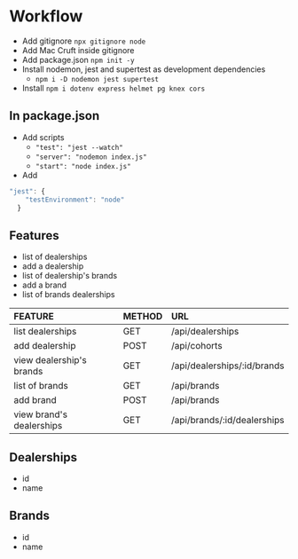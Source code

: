 # Workflow
- Add gitignore `npx gitignore node`
- Add Mac Cruft inside gitignore
- Add package.json `npm init -y`
- Install nodemon, jest and supertest as development dependencies 
    * `npm i -D nodemon jest supertest`
- Install `npm i dotenv express helmet pg knex cors`

## In package.json
- Add scripts 
    * `"test": "jest --watch"`
    * `"server": "nodemon index.js"`
    * `"start": "node index.js"`
- Add 
```js
"jest": {
    "testEnvironment": "node"
  }
```
## Features
- list of dealerships
- add a dealership
- list of dealership's brands
- add a brand
- list of brands dealerships

|FEATURE|METHOD|URL|
|:------------------------|:---|:---------------------------|
|list dealerships         |GET | /api/dealerships           |
|add dealership           |POST| /api/cohorts               |
|view dealership's brands |GET | /api/dealerships/:id/brands|
|list of brands           |GET | /api/brands                |
|add brand                |POST| /api/brands                |
|view brand's dealerships |GET | /api/brands/:id/dealerships|

## Dealerships
- id
- name

## Brands
- id
- name